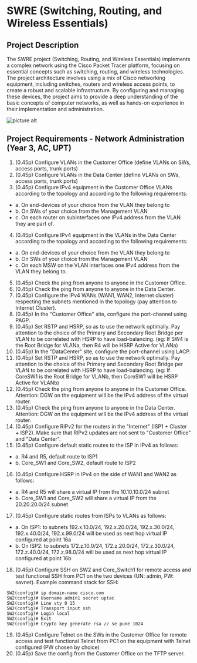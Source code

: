 # SWRE (Switching, Routing, and Wireless Essentials)

## Project Description
The SWRE project (Switching, Routing, and Wireless Essentials) implements a complex network using the Cisco Packet Tracer platform, focusing on essential concepts such as switching, routing, and wireless technologies. The project architecture involves using a mix of Cisco networking equipment, including switches, routers and wireless access points, to create a robust and scalable infrastructure. By configuring and managing these devices, the project aims to provide a deep understanding of the basic concepts of computer networks, as well as hands-on experience in their implementation and administration.

![picture alt](https://github.com/victorcb0/SWRE/blob/main/Arhitectura%20re%C8%9Belei.png)

## Project Requirements - Network Administration (Year 3, AC, UPT)
1.	(0.45p) Configure VLANs in the Customer Office (define VLANs on SWs, access ports, trunk ports)
2.	(0.45p) Configure VLANs in the Data Center (define VLANs on SWs, access ports, trunk ports)
3.	(0.45p) Configure IPv4 equipment in the Customer Office VLANs according to the topology and according to the following requirements:
- a. On end-devices of your choice from the VLAN they belong to
- b. On SWs of your choice from the Management VLAN
- c. On each router on subinterfaces one IPv4 address from the VLAN they are part of.
4.	(0.45p)	Configure IPv4 equipment in the VLANs in the Data Center according to the topology and according to the following requirements:
- a. On end-devices of your choice from the VLAN they belong to
- b. On SWs of your choice from the Management VLAN
- c. On each MSW on the VLAN interfaces one IPv4 address from the VLAN they belong to.
5.	(0.45p)	Check the ping from anyone to anyone in the Customer Office.
6.	(0.45p)	Check the ping from anyone to anyone in the Data Center.
7.	(0.45p)	Configure the IPv4 WANs (WAN1, WAN2, Internet cluster) respecting the subnets mentioned in the topology (pay attention to Internet Cluster). 
8.	(0.45p)	In the "Customer Office" site, configure the port-channel using PAGP.
9.	(0.45p)	Set RSTP and HSRP, so as to use the network optimally. Pay attention to the choice of the Primary and Secondary Root Bridge per VLAN to be correlated with HSRP to have load-balancing. (eg: If SW4 is the Root Bridge for VLANa, then R4 will be HSRP Active for VLANa)
10.	(0.45p)	In the "DataCenter" site, configure the port-channel using LACP.
11.	(0.45p)	Set RSTP and HSRP, so as to use the network optimally. Pay attention to the choice of the Primary and Secondary Root Bridge per VLAN to be correlated with HSRP to have load-balancing. (eg: If CoreSW1 is the Root Bridge for VLANb, then CoreSW1 will be HSRP Active for VLANb)
12.	(0.45p)	Check the ping from anyone to anyone in the Customer Office. Attention: DGW on the equipment will be the IPv4 address of the virtual router.
13.	(0.45p)	Check the ping from anyone to anyone in the Data Center. Attention: DGW on the equipment will be the IPv4 address of the virtual router.
14.	(0.45p)	Configure RIPv2 for the routers in the "Internet" (ISP1 + Cluster + ISP2). Make sure that RIPv2 updates are not sent to "Customer Office" and "Data Center".
15.	(0.45p)	Configure default static routes to the ISP in IPv4 as follows:
- a. R4 and R5, default route to ISP1
- b. Core_SW1 and Core_SW2, default route to ISP2
16.	(0.45p)	Configure HSRP in IPv4 on the side of WAN1 and WAN2 as follows:
- a.	R4 and R5 will share a virtual IP from the 10.10.10.0/24 subnet
- b.	Core_SW1 and Core_SW2 will share a virtual IP from the 20.20.20.0/24 subnet
17.	(0.45p)	Configure static routes from ISPs to VLANs as follows: 
- a.	On ISP1: to subnets 192.x.10.0/24, 192.x.20.0/24, 192.x.30.0/24, 192.x.40.0/24, 192.x.99.0/24 will be used as next hop virtual IP configured at point 16a
- b.	On ISP2: to subnets 172.z.10.0/24, 172.z.20.0/24, 172.z.30.0/24, 172.z.40.0/24, 172.z.98.0/24 will be used as next hop virtual IP configured at point 16b
18.	(0.45p)	Configure SSH on SW2 and Core_Switch1 for remote access and test functional SSH from PC1 on the two devices (UN: admin, PW: savnet). Example command stack for SSH:
```
SW2(config)# ip domain-name cisco.com
SW2(config)# Username admin1 secret uptac
SW2(config)# Line vty 0 15
SW2(config)# Transport input ssh
SW2(config)# Login local
SW2(config)# Exit
SW2(config)# Crypto key generate rsa // se pune 1024
```
19.	(0.45p)	Configure Telnet on the SWs in the Customer Office for remote access and test functional Telnet from PC1 on the equipment with Telnet configured (PW chosen by choice)
20.	(0.45p)	Save the config from the Customer Office on the TFTP server.
